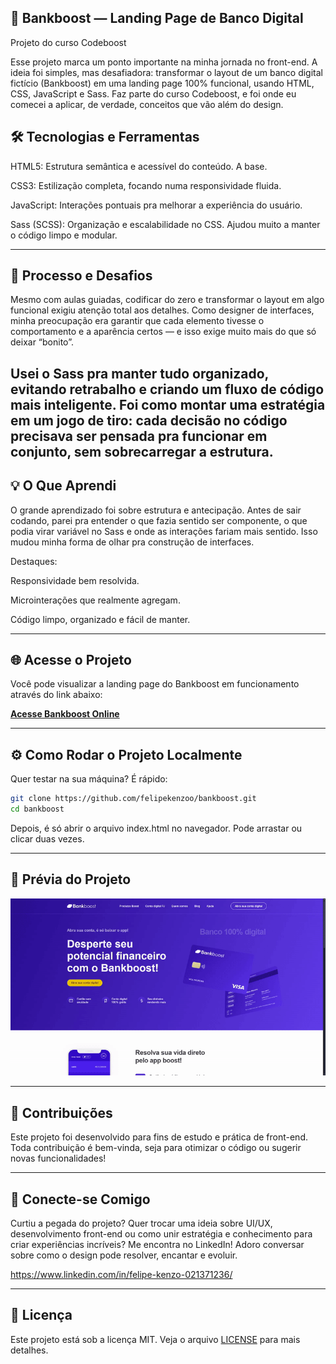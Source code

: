 ## 🚀 Bankboost — Landing Page de Banco Digital
Projeto do curso Codeboost

Esse projeto marca um ponto importante na minha jornada no front-end. A ideia foi simples, mas desafiadora: transformar o layout de um banco digital fictício (Bankboost) em uma landing page 100% funcional, usando HTML, CSS, JavaScript e Sass. Faz parte do curso Codeboost, e foi onde eu comecei a aplicar, de verdade, conceitos que vão além do design.

## 🛠️ Tecnologias e Ferramentas
HTML5: Estrutura semântica e acessível do conteúdo. A base.

CSS3: Estilização completa, focando numa responsividade fluida.

JavaScript: Interações pontuais pra melhorar a experiência do usuário.

Sass (SCSS): Organização e escalabilidade no CSS. Ajudou muito a manter o código limpo e modular.

---

## 🎯 Processo e Desafios
Mesmo com aulas guiadas, codificar do zero e transformar o layout em algo funcional exigiu atenção total aos detalhes. Como designer de interfaces, minha preocupação era garantir que cada elemento tivesse o comportamento e a aparência certos — e isso exige muito mais do que só deixar “bonito”.

Usei o Sass pra manter tudo organizado, evitando retrabalho e criando um fluxo de código mais inteligente. Foi como montar uma estratégia em um jogo de tiro: cada decisão no código precisava ser pensada pra funcionar em conjunto, sem sobrecarregar a estrutura.
---

## 💡 O Que Aprendi
O grande aprendizado foi sobre estrutura e antecipação. Antes de sair codando, parei pra entender o que fazia sentido ser componente, o que podia virar variável no Sass e onde as interações fariam mais sentido. Isso mudou minha forma de olhar pra construção de interfaces.

Destaques:

Responsividade bem resolvida.

Microinterações que realmente agregam.

Código limpo, organizado e fácil de manter.

---

## 🌐 Acesse o Projeto

Você pode visualizar a landing page do Bankboost em funcionamento através do link abaixo:

[**Acesse Bankboost Online**](https://bankboost-knz.netlify.app)

---

## ⚙️ Como Rodar o Projeto Localmente

Quer testar na sua máquina? É rápido:

```bash
git clone https://github.com/felipekenzoo/bankboost.git
cd bankboost 
```

Depois, é só abrir o arquivo index.html no navegador. Pode arrastar ou clicar duas vezes.

---

## 📸 Prévia do Projeto

![Prévia da Landing Page do Bankboost](assets/gif-readme.gif)

---

## 🤝 Contribuições

Este projeto foi desenvolvido para fins de estudo e prática de front-end. Toda contribuição é bem-vinda, seja para otimizar o código ou sugerir novas funcionalidades!

---

## 🔗 Conecte-se Comigo

Curtiu a pegada do projeto? Quer trocar uma ideia sobre UI/UX, desenvolvimento front-end ou como unir estratégia e conhecimento para criar experiências incríveis? Me encontra no LinkedIn! Adoro conversar sobre como o design pode resolver, encantar e evoluir.

https://www.linkedin.com/in/felipe-kenzo-021371236/

---

## 📜 Licença

Este projeto está sob a licença MIT. Veja o arquivo [LICENSE](LICENSE) para mais detalhes.
